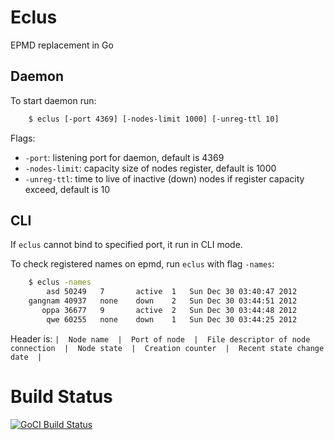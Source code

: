 # Eclus #

EPMD replacement in Go

## Daemon ##

To start daemon run:

```sh
    $ eclus [-port 4369] [-nodes-limit 1000] [-unreg-ttl 10]
```

Flags:

 - `-port`: listening port for daemon, default is 4369
 - `-nodes-limit`: capacity size of nodes register, default is 1000
 - `-unreg-ttl`: time to live of inactive (down) nodes if register capacity exceed, default is 10

## CLI ##

If `eclus` cannot bind to specified port, it run in CLI mode.

To check registered names on epmd, run `eclus` with flag `-names`:

```sh
    $ eclus -names
        asd	50249	7		active	1	Sun Dec 30 03:40:47 2012
    gangnam	40937	none	down	2	Sun Dec 30 03:44:51 2012
       oppa	36677	9		active	2	Sun Dec 30 03:44:48 2012
        qwe	60255	none	down	1	Sun Dec 30 03:44:25 2012
```

Header is: `|  Node name  |  Port of node  |  File descriptor of node connection  |  Node state  |  Creation counter  |  Recent state change date  |`


# Build Status #

[![GoCI Build Status](http://goci.me/project/image/github.com/metachord/eclus)](http://goci.me/project/github.com/metachord/eclus)
